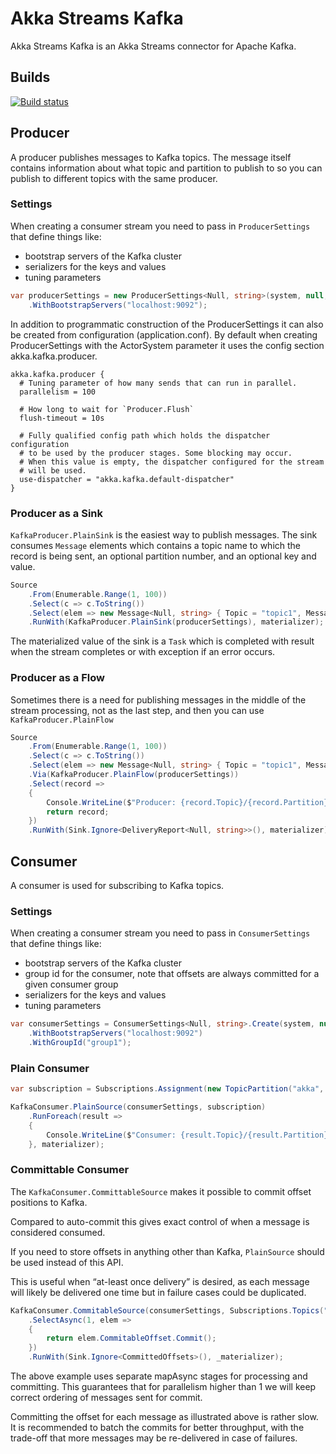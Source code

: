 # Akka Streams Kafka

Akka Streams Kafka is an Akka Streams connector for Apache Kafka.

## Builds
[![Build status](https://ci.appveyor.com/api/projects/status/0glh2fi8uic17vl4/branch/dev?svg=true)](https://ci.appveyor.com/project/akkadotnet-contrib/akka-streams-kafka/branch/dev)

## Producer

A producer publishes messages to Kafka topics. The message itself contains information about what topic and partition to publish to so you can publish to different topics with the same producer.

### Settings

When creating a consumer stream you need to pass in `ProducerSettings` that define things like:

- bootstrap servers of the Kafka cluster
- serializers for the keys and values
- tuning parameters

```C#
var producerSettings = new ProducerSettings<Null, string>(system, null, new StringSerializer(Encoding.UTF8))
    .WithBootstrapServers("localhost:9092");
```

In addition to programmatic construction of the ProducerSettings it can also be created from configuration (application.conf). By default when creating ProducerSettings with the ActorSystem parameter it uses the config section akka.kafka.producer.

```
akka.kafka.producer {
  # Tuning parameter of how many sends that can run in parallel.
  parallelism = 100

  # How long to wait for `Producer.Flush`
  flush-timeout = 10s
  
  # Fully qualified config path which holds the dispatcher configuration
  # to be used by the producer stages. Some blocking may occur.
  # When this value is empty, the dispatcher configured for the stream
  # will be used.
  use-dispatcher = "akka.kafka.default-dispatcher"
}
```

### Producer as a Sink
`KafkaProducer.PlainSink` is the easiest way to publish messages. The sink consumes `Message` elements which contains a topic name to which the record is being sent, an optional partition number, and an optional key and value.

```C#
Source
    .From(Enumerable.Range(1, 100))
    .Select(c => c.ToString())
    .Select(elem => new Message<Null, string> { Topic = "topic1", Message = new Message<Null, string> { Value = elem } })
    .RunWith(KafkaProducer.PlainSink(producerSettings), materializer);
```
The materialized value of the sink is a `Task` which is completed with result when the stream completes or with exception if an error occurs.

### Producer as a Flow
Sometimes there is a need for publishing messages in the middle of the stream processing, not as the last step, and then you can use `KafkaProducer.PlainFlow`

```C#
Source
    .From(Enumerable.Range(1, 100))
    .Select(c => c.ToString())
    .Select(elem => new Message<Null, string> { Topic = "topic1", Message = new Message<Null, string> { Value = elem } })
    .Via(KafkaProducer.PlainFlow(producerSettings))
    .Select(record =>
    {
        Console.WriteLine($"Producer: {record.Topic}/{record.Partition} {record.Offset}: {record.Value}");
        return record;
    })
    .RunWith(Sink.Ignore<DeliveryReport<Null, string>>(), materializer);
```

## Consumer

A consumer is used for subscribing to Kafka topics.

### Settings 
When creating a consumer stream you need to pass in `ConsumerSettings` that define things like:

- bootstrap servers of the Kafka cluster
- group id for the consumer, note that offsets are always committed for a given consumer group
- serializers for the keys and values
- tuning parameters

```C#
var consumerSettings = ConsumerSettings<Null, string>.Create(system, null, new StringDeserializer(Encoding.UTF8))
    .WithBootstrapServers("localhost:9092")
    .WithGroupId("group1");
```

### Plain Consumer
```C#
var subscription = Subscriptions.Assignment(new TopicPartition("akka", 0));

KafkaConsumer.PlainSource(consumerSettings, subscription)
    .RunForeach(result =>
    {
        Console.WriteLine($"Consumer: {result.Topic}/{result.Partition} {result.Offset}: {result.Value}");
    }, materializer);
```

### Committable Consumer
The `KafkaConsumer.CommittableSource` makes it possible to commit offset positions to Kafka.

Compared to auto-commit this gives exact control of when a message is considered consumed.

If you need to store offsets in anything other than Kafka, `PlainSource` should be used instead of this API.

This is useful when “at-least once delivery” is desired, as each message will likely be delivered one time but in failure cases could be duplicated.

```C#
KafkaConsumer.CommitableSource(consumerSettings, Subscriptions.Topics("topic1"))
    .SelectAsync(1, elem =>
    {
        return elem.CommitableOffset.Commit();
    })
    .RunWith(Sink.Ignore<CommittedOffsets>(), _materializer);
```
The above example uses separate mapAsync stages for processing and committing. This guarantees that for parallelism higher than 1 we will keep correct ordering of messages sent for commit.

Committing the offset for each message as illustrated above is rather slow. It is recommended to batch the commits for better throughput, with the trade-off that more messages may be re-delivered in case of failures.